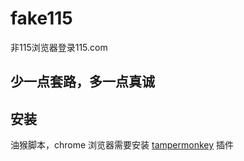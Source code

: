 # fake115
非115浏览器登录115.com

## 少一点套路，多一点真诚

## 安装
油猴脚本，chrome 浏览器需要安装 [tampermonkey](https://chrome.google.com/webstore/detail/dhdgffkkebhmkfjojejmpbldmpobfkfo) 插件
